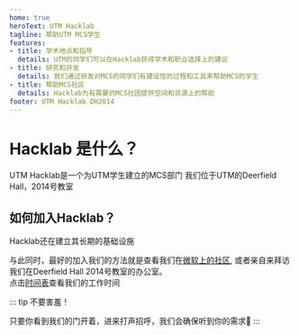 ```yaml
---
home: true
heroText: UTM Hacklab
tagline: 帮助UTM MCS学生
features:
- title: 学术地点和指导
  details: UTM的同学们可以在Hacklab获得学术和职业选择上的建议
- title: 研究和开发
  details: 我们通过研发对MCS的同学们有建设性的过程和工具来帮助MCS的学生
- title: 帮助MCS社区
  details: Hacklab为有需要的MCS社团提供空间和资源上的帮助
footer: UTM Hacklab DH2014
--- 
```



# Hacklab 是什么？

UTM Hacklab是一个为UTM学生建立的MCS部门
我们位于UTM的Deerfield Hall，2014号教室

## 如何加入Hacklab？ 

Hacklab还在建立其长期的基础设施

与此同时，最好的加入我们的方法就是查看我们在[微软上的社区](https://teams.microsoft.com), 或者亲自来拜访我们在Deerfield Hall 2014号教室的办公室。  
点击[时间表](/office-hours)查看我们的工作时间

::: tip
不要害羞！

只要你看到我们的门开着，进来打声招呼，我们会确保听到你的需求:slightly_smiling_face:
:::